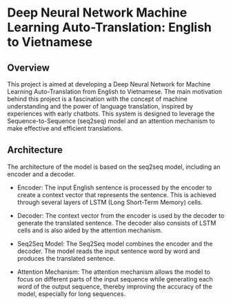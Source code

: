 # Deep Neural Network Machine Learning Auto-Translation: English to Vietnamese
## Overview
This project is aimed at developing a Deep Neural Network for Machine Learning Auto-Translation from English to Vietnamese. The main motivation behind this project is a fascination with the concept of machine understanding and the power of language translation, inspired by experiences with early chatbots. This system is designed to leverage the Sequence-to-Sequence (seq2seq) model and an attention mechanism to make effective and efficient translations.
## Architecture
The architecture of the model is based on the seq2seq model, including an encoder and a decoder.

- Encoder: The input English sentence is processed by the encoder to create a context vector that represents the sentence. This is achieved through several layers of LSTM (Long Short-Term Memory) cells.

- Decoder: The context vector from the encoder is used by the decoder to generate the translated sentence. The decoder also consists of LSTM cells and is also aided by the attention mechanism.

- Seq2Seq Model: The Seq2Seq model combines the encoder and the decoder. The model reads the input sentence word by word and produces the translated sentence.

- Attention Mechanism: The attention mechanism allows the model to focus on different parts of the input sequence while generating each word of the output sequence, thereby improving the accuracy of the model, especially for long sequences.
